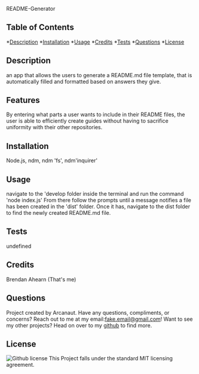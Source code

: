  
  README-Generator
  
  ## Table of Contents
  *[Description](#Description)
  *[Installation](#Installation)
  *[Usage](#Usage)
  *[Credits](#Credits)
  *[Tests](#tests)
  *[Questions](#Questions)
  *[License](#License)


  ## Description
  an app that allows the users to generate a README.md file template, that is automatically filled and formatted based on answers they give.

  ## Features
  By entering what parts a user wants to include in their README files, the user is able to efficiently create guides without having to sacrifice uniformity with their other repositories.

  ## Installation 
  Node.js, ndm, ndm 'fs', ndm'inquirer'

  ## Usage
  navigate to the 'develop folder inside the terminal and run the command 'node index.js' From there follow the prompts until a message notifies a file has been created in the 'dist' folder. Once it has, navigate to the dist folder to find the newly created README.md file.

  ## Tests
  undefined

## Credits
  Brendan Ahearn (That's me)
  ## Questions
  Project created by Arcanaut. Have any questions, compliments, or concerns? Reach out to me at my email:<fake.email@gmail.com>! Want to see my other projects? 
  Head on over to my [github](https://www.github.com/Arcanaut) to find more.

  ## License
  ![Github license](http://img.shields.io/badge/license-MIT-green.svg)
  This Project falls under the standard MIT licensing agreement. 
  
  
